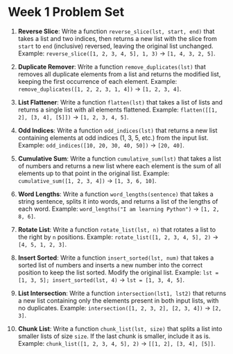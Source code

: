 # Week 1 Problem Set

1. **Reverse Slice**: Write a function `reverse_slice(lst, start, end)` that takes a list and two indices, then returns a new list with the slice from `start` to `end` (inclusive) reversed, leaving the original list unchanged. Example: `reverse_slice([1, 2, 3, 4, 5], 1, 3)` → `[1, 4, 3, 2, 5]`.

2. **Duplicate Remover**: Write a function `remove_duplicates(lst)` that removes all duplicate elements from a list and returns the modified list, keeping the first occurrence of each element. Example: `remove_duplicates([1, 2, 2, 3, 1, 4])` → `[1, 2, 3, 4]`.

3. **List Flattener**: Write a function `flatten(lst)` that takes a list of lists and returns a single list with all elements flattened. Example: `flatten([[1, 2], [3, 4], [5]])` → `[1, 2, 3, 4, 5]`.

4. **Odd Indices**: Write a function `odd_indices(lst)` that returns a new list containing elements at odd indices (1, 3, 5, etc.) from the input list. Example: `odd_indices([10, 20, 30, 40, 50])` → `[20, 40]`.

5. **Cumulative Sum**: Write a function `cumulative_sum(lst)` that takes a list of numbers and returns a new list where each element is the sum of all elements up to that point in the original list. Example: `cumulative_sum([1, 2, 3, 4])` → `[1, 3, 6, 10]`.

6. **Word Lengths**: Write a function `word_lengths(sentence)` that takes a string sentence, splits it into words, and returns a list of the lengths of each word. Example: `word_lengths("I am learning Python")` → `[1, 2, 8, 6]`.

7. **Rotate List**: Write a function `rotate_list(lst, n)` that rotates a list to the right by `n` positions. Example: `rotate_list([1, 2, 3, 4, 5], 2)` → `[4, 5, 1, 2, 3]`.

8. **Insert Sorted**: Write a function `insert_sorted(lst, num)` that takes a sorted list of numbers and inserts a new number into the correct position to keep the list sorted. Modify the original list. Example: `lst = [1, 3, 5]; insert_sorted(lst, 4)` → `lst = [1, 3, 4, 5]`.

9. **List Intersection**: Write a function `intersection(lst1, lst2)` that returns a new list containing only the elements present in both input lists, with no duplicates. Example: `intersection([1, 2, 3, 2], [2, 3, 4])` → `[2, 3]`.

10. **Chunk List**: Write a function `chunk_list(lst, size)` that splits a list into smaller lists of size `size`. If the last chunk is smaller, include it as is. Example: `chunk_list([1, 2, 3, 4, 5], 2)` → `[[1, 2], [3, 4], [5]]`.
